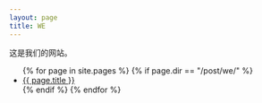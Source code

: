 ```yaml
---
layout: page
title: WE
---
```


这是我们的网站。

<ul>
{% for page in site.pages %}
  {% if page.dir == "/post/we/" %}
    <li> <a href="{{ page.url | relative_url }}">{{ page.title }}</a> </li>
  {% endif %}
{% endfor %}
</ul>
